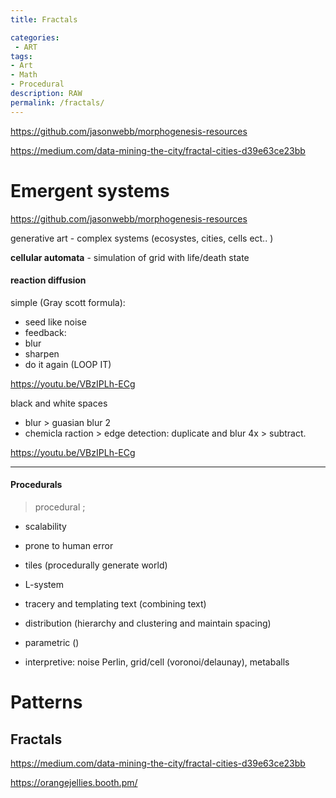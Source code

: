 ```yaml
---
title: Fractals

categories:
 - ART
tags:
- Art
- Math
- Procedural
description: RAW
permalink: /fractals/
---
```



https://github.com/jasonwebb/morphogenesis-resources

https://medium.com/data-mining-the-city/fractal-cities-d39e63ce23bb

# Emergent systems

https://github.com/jasonwebb/morphogenesis-resources


generative art -
complex systems (ecosystes, cities, cells ect.. )

**cellular automata** - simulation of grid with life/death state


#### reaction diffusion
simple (Gray scott formula):
- seed like noise
- feedback:
- blur
- sharpen
- do it again (LOOP IT)

https://youtu.be/VBzIPLh-ECg


black and white spaces
- blur > guasian blur 2
- chemicla raction > edge detection:  duplicate and blur 4x > subtract.

https://youtu.be/VBzIPLh-ECg


------      

#### Procedurals
>procedural ;
- scalability
- prone to human error

- tiles (procedurally generate world)
- L-system
- tracery and templating text (combining text)
- distribution (hierarchy and clustering and maintain spacing)
- parametric ()
- interpretive: noise Perlin, grid/cell (voronoi/delaunay), metaballs


# Patterns

## Fractals


https://medium.com/data-mining-the-city/fractal-cities-d39e63ce23bb


https://orangejellies.booth.pm/
